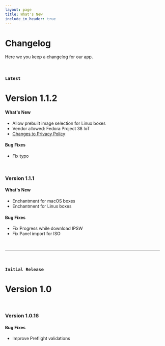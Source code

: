 ```yaml
---
layout: page
title: What's New
include_in_header: true
---
```


# Changelog
Here we you keep a changelog for our app.

<br>

### `Latest`
# **Version 1.1.2**

#### What's New
- Allow prebuilt image selection for Linux boxes
- Vendor allowed: Fedora Project 38 IoT
- [Changes to Privacy Policy](/privacypolicy)

#### Bug Fixes
- Fix typo

<br>

### **Version 1.1.1**

#### What's New
- Enchantment  for macOS boxes
- Enchantment  for Linux boxes

#### Bug Fixes
- Fix Progress while download IPSW
- Fix Panel import for ISO

<br>

________
<br>

### `Initial Release`
# **Version 1.0**

<br>

### **Version 1.0.16**

#### Bug Fixes
- Improve Preflight validations

<br>
